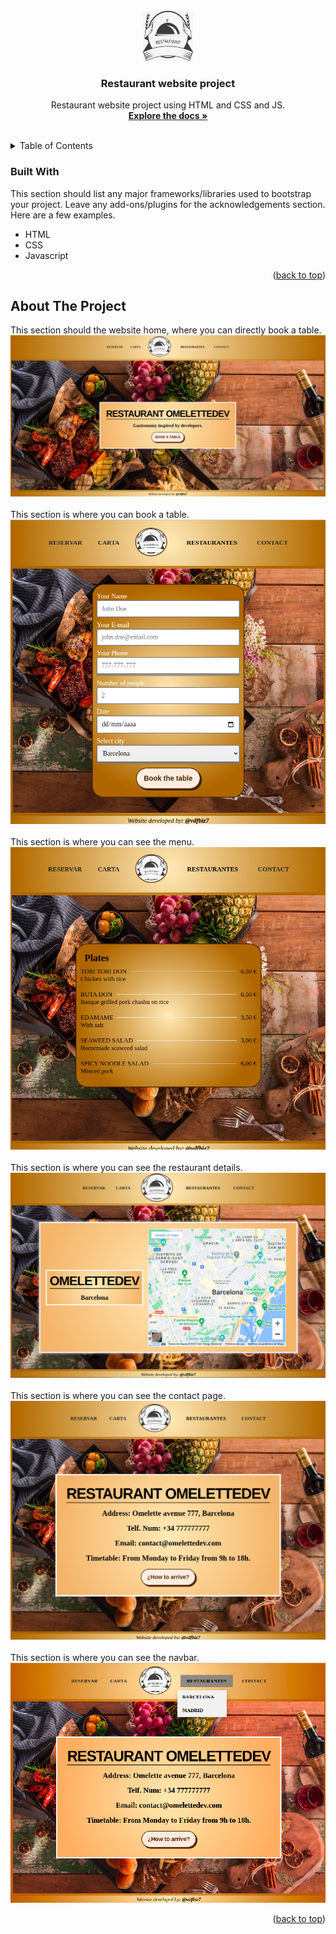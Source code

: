 <!-- PROJECT LOGO -->
<br />
<div align="center">
  <a href="https://github.com/vdfbiz7/restaurant-website-project">
    <img src="img/logo.jpg" alt="Logo" width="80" height="80">
  </a>

  <h3 align="center">Restaurant website project</h3>

  <p align="center">
    Restaurant website project using HTML and CSS and JS.
    <br />
    <a href="https://github.com/vdfbiz7/restaurant-website-project"><strong>Explore the docs »</strong></a>
    <br />
    <br />
  </p>
</div>

<!-- TABLE OF CONTENTS -->
<details>
  <summary>Table of Contents</summary>
  <ol>
    <li>
        <a href="#built-with">Built With</a>
    </li>
    <li>
      <a href="#about-the-project">About The Project</a>
    </li>
  </ol>
</details>

<!-- ABOUT THE PROJECT -->

### Built With

This section should list any major frameworks/libraries used to bootstrap your project. Leave any add-ons/plugins for the acknowledgements section. Here are a few examples.

- HTML
- CSS
- Javascript

<p align="right">(<a href="#readme-top">back to top</a>)</p>

## About The Project

This section should the website home, where you can directly book a table.
![RestHome][resthome-screenshot]
<br />
<br />
This section is where you can book a table.
![RestBook][restbook-screenshot]
<br />
<br />
This section is where you can see the menu.
![RestMenu][restmenu-screenshot]
<br />
<br />
This section is where you can see the restaurant details.
![RestRestaurant][restrestaurant-screenshot]
<br />
<br />
This section is where you can see the contact page.
![RestContact][restcontact-screenshot]
<br />
<br />
This section is where you can see the navbar.
![RestNavbar][restnavbar-screenshot]

<p align="right">(<a href="#readme-top">back to top</a>)</p>

<!-- MARKDOWN LINKS & IMAGES -->
<!-- https://www.markdownguide.org/basic-syntax/#reference-style-links -->

[resthome-screenshot]: /img/res/REST_Project_HOME.png
[restbook-screenshot]: /img/res/REST_Project_BOOK.png
[restmenu-screenshot]: /img/res/REST_Project_MENU.png
[restrestaurant-screenshot]: /img/res/REST_Project_BarcelonaMap.png
[restcontact-screenshot]: /img/res/REST_Project_CONTACT.png
[restnavbar-screenshot]: /img/res/REST_Project_NAVBAR.png
